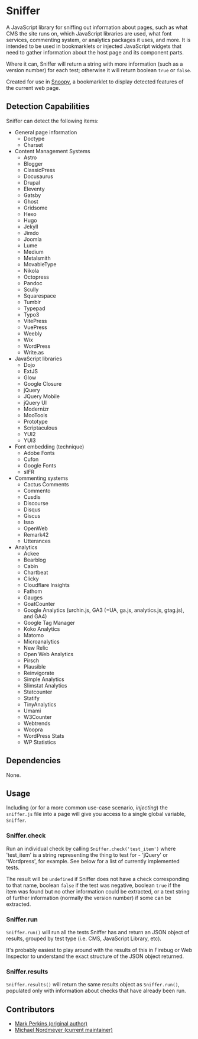 # Sniffer

A JavaScript library for sniffing out information about pages, such as what CMS the site runs on, which JavaScript libraries are used, what font services, commenting system, or analytics packages it uses, and more. It is intended to be used in bookmarklets or injected JavaScript widgets that need to gather information about the host page and its component parts.

Where it can, Sniffer will return a string with more information (such as a version number) for each test; otherwise it will return boolean `true` or `false`.

Created for use in [Snoopy](https://github.com/michaelnordmeyer/snoopy), a bookmarklet to display detected features of the current web page.

## Detection Capabilities

Sniffer can detect the following items:

* General page information
  * Doctype
  * Charset
* Content Management Systems
  * Astro
  * Blogger
  * ClassicPress
  * Docusaurus
  * Drupal
  * Eleventy
  * Gatsby
  * Ghost
  * Gridsome
  * Hexo
  * Hugo
  * Jekyll
  * Jimdo
  * Joomla
  * Lume
  * Medium
  * Metalsmith
  * MovableType
  * Nikola
  * Octopress
  * Pandoc
  * Scully
  * Squarespace
  * Tumblr
  * Typepad
  * Typo3
  * VitePress
  * VuePress
  * Weebly
  * Wix
  * WordPress
  * Write.as
* JavaScript libraries
  * Dojo
  * ExtJS
  * Glow
  * Google Closure
  * jQuery
  * JQuery Mobile
  * jQuery UI
  * Modernizr
  * MooTools
  * Prototype
  * Scriptaculous
  * YUI2
  * YUI3
* Font embedding (technique)
  * Adobe Fonts
  * Cufon
  * Google Fonts
  * sIFR
* Commenting systems
  * Cactus Comments
  * Commento
  * Cusdis
  * Discourse
  * Disqus
  * Giscus
  * Isso
  * OpenWeb
  * Remark42
  * Utterances
* Analytics
  * Ackee
  * Bearblog
  * Cabin
  * Chartbeat
  * Clicky
  * Cloudflare Insights
  * Fathom
  * Gauges
  * GoatCounter
  * Google Analytics (urchin.js, GA3 (=UA, ga.js, analytics.js, gtag.js), and GA4)
  * Google Tag Manager
  * Koko Analytics
  * Matomo
  * Microanalytics
  * New Relic
  * Open Web Analytics
  * Pirsch
  * Plausible
  * Reinvigorate
  * Simple Analytics
  * Slimstat Analytics
  * Statcounter
  * Statify
  * TinyAnalytics
  * Umami
  * W3Counter
  * Webtrends
  * Woopra
  * WordPress Stats
  * WP Statistics

## Dependencies

None.

## Usage

Including (or for a more common use-case scenario, *injecting*) the `sniffer.js` file into a page will give you access to a single global variable, `Sniffer`.

### Sniffer.check

Run an individual check by calling `Sniffer.check('test_item')` where 'test_item' is a string representing the thing to test for - 'jQuery' or 'Wordpress', for example. See below for a list of currently implemented tests.

The result will be `undefined` if Sniffer does not have a check corresponding to that name, boolean `false` if the test was negative, boolean `true` if the item was found but no other information could be extracted, or a text string of further information (normally the version number) if some can be extracted.

### Sniffer.run

`Sniffer.run()` will run all the tests Sniffer has and return an JSON object of results, grouped by test type (i.e. CMS, JavaScript Library, etc).

It's probably easiest to play around with the results of this in Firebug or Web Inspector to understand the exact structure of the JSON object returned.

### Sniffer.results

`Sniffer.results()` will return the same results object as `Sniffer.run()`, populated only with information about checks that have already been run.

## Contributors

* [Mark Perkins (original author)](https://github.com/allmarkedup)
* [Michael Nordmeyer (current maintainer)](https://github.com/michaelnordmeyer)
